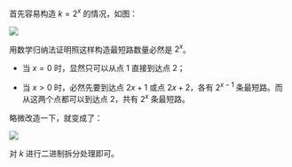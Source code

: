 首先容易构造 $k=2^x$ 的情况，如图：

![](https://molmin.github.io/problem/32/1.png)

用数学归纳法证明照这样构造最短路数量必然是 $2^x$。

- 当 $x=0$ 时，显然只可以从点 $1$ 直接到达点 $2$；

- 当 $x>0$ 时，必然先要到达点 $2x+1$ 或点 $2x+2$，各有 $2^{x-1}$ 条最短路。而从这两个点都可以到达点 $2$，共有 $2^x$ 条最短路。

略微改造一下，就变成了：

![](https://molmin.github.io/problem/32/2.png)

对 $k$ 进行二进制拆分处理即可。
